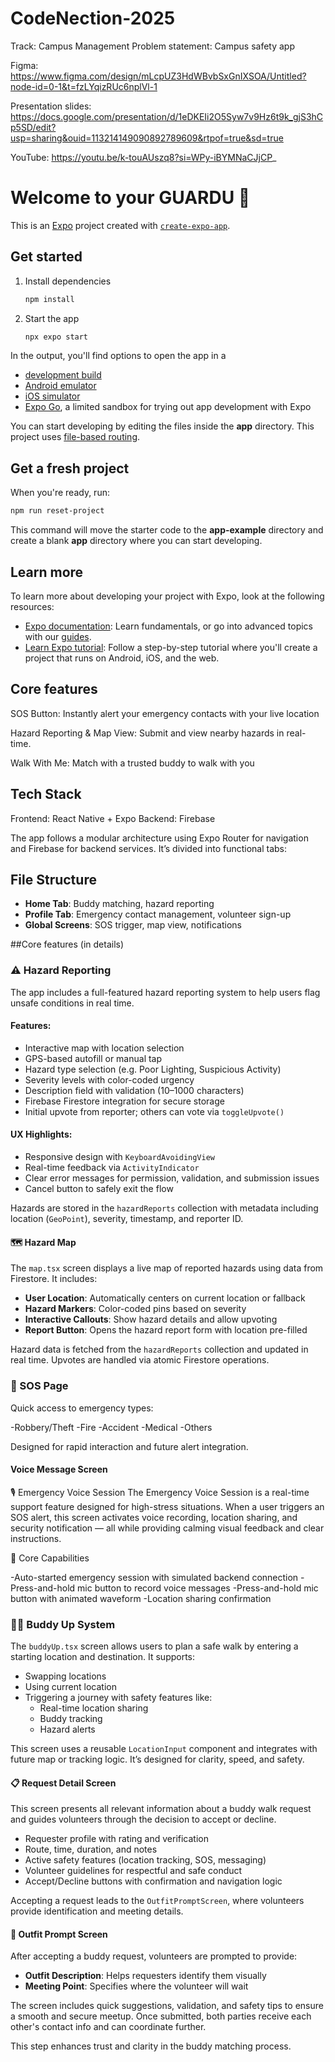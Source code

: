 # CodeNection-2025
Track: Campus Management 
Problem statement: Campus safety app

Figma:
https://www.figma.com/design/mLcpUZ3HdWBvbSxGnIXSOA/Untitled?node-id=0-1&t=fzLYqizRUc6nplVl-1

Presentation slides:
https://docs.google.com/presentation/d/1eDKEIi2O5Syw7v9Hz6t9k_gjS3hCp5SD/edit?usp=sharing&ouid=113214149090892789609&rtpof=true&sd=true

YouTube: 
https://youtu.be/k-touAUszq8?si=WPy-iBYMNaCJjCP_

# Welcome to your GUARDU 👋

This is an [Expo](https://expo.dev) project created with [`create-expo-app`](https://www.npmjs.com/package/create-expo-app).

## Get started

1. Install dependencies

   ```bash
   npm install
   ```

2. Start the app

   ```bash
   npx expo start
   ```

In the output, you'll find options to open the app in a

- [development build](https://docs.expo.dev/develop/development-builds/introduction/)
- [Android emulator](https://docs.expo.dev/workflow/android-studio-emulator/)
- [iOS simulator](https://docs.expo.dev/workflow/ios-simulator/)
- [Expo Go](https://expo.dev/go), a limited sandbox for trying out app development with Expo

You can start developing by editing the files inside the **app** directory. This project uses [file-based routing](https://docs.expo.dev/router/introduction).

## Get a fresh project

When you're ready, run:

```bash
npm run reset-project
```

This command will move the starter code to the **app-example** directory and create a blank **app** directory where you can start developing.

## Learn more

To learn more about developing your project with Expo, look at the following resources:

- [Expo documentation](https://docs.expo.dev/): Learn fundamentals, or go into advanced topics with our [guides](https://docs.expo.dev/guides).
- [Learn Expo tutorial](https://docs.expo.dev/tutorial/introduction/): Follow a step-by-step tutorial where you'll create a project that runs on Android, iOS, and the web.

## Core features

SOS Button: Instantly alert your emergency contacts with your live location

Hazard Reporting & Map View: Submit and view nearby hazards in real-time.

Walk With Me: Match with a trusted buddy to walk with you

## Tech Stack

Frontend: React Native + Expo
Backend: Firebase

The app follows a modular architecture using Expo Router for navigation and Firebase for backend services. It’s divided into functional tabs:

## File Structure

- **Home Tab**: Buddy matching, hazard reporting
- **Profile Tab**: Emergency contact management, volunteer sign-up
- **Global Screens**: SOS trigger, map view, notifications

##Core features (in details)
### ⚠️ Hazard Reporting

The app includes a full-featured hazard reporting system to help users flag unsafe conditions in real time.

#### Features:
- Interactive map with location selection
- GPS-based autofill or manual tap
- Hazard type selection (e.g. Poor Lighting, Suspicious Activity)
- Severity levels with color-coded urgency
- Description field with validation (10–1000 characters)
- Firebase Firestore integration for secure storage
- Initial upvote from reporter; others can vote via `toggleUpvote()`

#### UX Highlights:
- Responsive design with `KeyboardAvoidingView`
- Real-time feedback via `ActivityIndicator`
- Clear error messages for permission, validation, and submission issues
- Cancel button to safely exit the flow

Hazards are stored in the `hazardReports` collection with metadata including location (`GeoPoint`), severity, timestamp, and reporter ID.

#### 🗺️ Hazard Map

The `map.tsx` screen displays a live map of reported hazards using data from Firestore. It includes:

- **User Location**: Automatically centers on current location or fallback
- **Hazard Markers**: Color-coded pins based on severity
- **Interactive Callouts**: Show hazard details and allow upvoting
- **Report Button**: Opens the hazard report form with location pre-filled

Hazard data is fetched from the `hazardReports` collection and updated in real time. Upvotes are handled via atomic Firestore operations.

### 🚨 SOS Page

Quick access to emergency types:

-Robbery/Theft
-Fire
-Accident
-Medical
-Others

Designed for rapid interaction and future alert integration.

#### Voice Message Screen

🎙️ Emergency Voice Session
The Emergency Voice Session is a real-time support feature designed for high-stress situations. When a user triggers an SOS alert, this screen activates voice recording, location sharing, and security notification — all while providing calming visual feedback and clear instructions.

🔧 Core Capabilities

-Auto-started emergency session with simulated backend connection
-Press-and-hold mic button to record voice messages
-Press-and-hold mic button with animated waveform
-Location sharing confirmation

### 🧍‍♂️ Buddy Up System

The `buddyUp.tsx` screen allows users to plan a safe walk by entering a starting location and destination. It supports:
- Swapping locations
- Using current location
- Triggering a journey with safety features like:
  - Real-time location sharing
  - Buddy tracking
  - Hazard alerts

This screen uses a reusable `LocationInput` component and integrates with future map or tracking logic. It’s designed for clarity, speed, and safety.

#### 📋 Request Detail Screen

This screen presents all relevant information about a buddy walk request and guides volunteers through the decision to accept or decline.

- Requester profile with rating and verification
- Route, time, duration, and notes
- Active safety features (location tracking, SOS, messaging)
- Volunteer guidelines for respectful and safe conduct
- Accept/Decline buttons with confirmation and navigation logic

Accepting a request leads to the `OutfitPromptScreen`, where volunteers provide identification and meeting details.

#### 👕 Outfit Prompt Screen

After accepting a buddy request, volunteers are prompted to provide:
- **Outfit Description**: Helps requesters identify them visually
- **Meeting Point**: Specifies where the volunteer will wait

The screen includes quick suggestions, validation, and safety tips to ensure a smooth and secure meetup. Once submitted, both parties receive each other's contact info and can coordinate further.

This step enhances trust and clarity in the buddy matching process.
